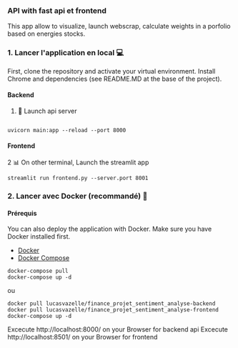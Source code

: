 ### API with fast api et frontend 

This app allow to visualize, launch webscrap, calculate weights in a porfolio based on energies stocks.

### 1. Lancer l'application en local 💻

First, clone the repository and activate your virtual environment. Install Chrome and dependencies (see README.MD at the base of the project).

#### Backend

1. 📄 Launch api server 
 ```

uvicorn main:app --reload --port 8000
 ```

#### Frontend


2 📊 On other terminal, Launch the streamlit app

 ```
streamlit run frontend.py --server.port 8001 
 ```



### 2. Lancer avec Docker (recommandé) 🐳

#### Prérequis

You can also deploy the application with Docker. Make sure you have Docker installed first.

- [Docker](https://www.docker.com/get-started)
- [Docker Compose](https://docs.docker.com/compose/install/)
  
```
docker-compose pull 
docker-compose up -d
```
ou
```
docker pull lucasvazelle/finance_projet_sentiment_analyse-backend
docker pull lucasvazelle/finance_projet_sentiment_analyse-frontend
docker-compose up -d
```
Excecute http://localhost:8000/ on your Browser for backend api
Excecute http://localhost:8501/ on your Browser for frontend 

